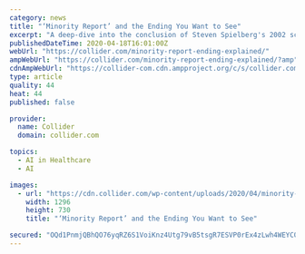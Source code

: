 ```yaml
---
category: news
title: "‘Minority Report’ and the Ending You Want to See"
excerpt: "A deep-dive into the conclusion of Steven Spielberg's 2002 sci-fi film Minority Report and how the ending relates to observation."
publishedDateTime: 2020-04-18T16:01:00Z
webUrl: "https://collider.com/minority-report-ending-explained/"
ampWebUrl: "https://collider.com/minority-report-ending-explained/?amp"
cdnAmpWebUrl: "https://collider-com.cdn.ampproject.org/c/s/collider.com/minority-report-ending-explained/?amp"
type: article
quality: 44
heat: 44
published: false

provider:
  name: Collider
  domain: collider.com

topics:
  - AI in Healthcare
  - AI

images:
  - url: "https://cdn.collider.com/wp-content/uploads/2020/04/minority-report-tom-cruise-1.jpg"
    width: 1296
    height: 730
    title: "‘Minority Report’ and the Ending You Want to See"

secured: "OQd1PnmjQBhQO76yqRZ6S1VoiKnz4Utg79vB5tsgR7ESVP0rEx4zLwh4WEYC0n8+HyGIH2V59ob77xrhpU806NSTGjNP+hyDfNv9H7nsnjXuokYXaMW6p/0vsCAwb/kaoatVyK6hseXVfcZ9TaYZMQK8LjckrNoByKSrMwV5UZu8zdRgQjlAYZ7uU37w0JNMrUaXVME8kwIIT0mF7EczcelD+tQEazC5u/rxO1Z080oDq5nafdtrF91GID+nJdruMKOoeSEeFVbZgJY0K/f85w9oun1+czqv4tR6p8OSmTSEGLct0kg5jqbGrAdcomgEJBjKoVgJoJ7jKaaGMIxsy7SWBESfjiDl99AdcQgvihG3kauHx/nfJNT18KFjXZGGeo3MuIH/3FV6OzoZgiQRl3dypOgWCIejc6dFlE/2CizkxhSSsiiU41GVqKjWRQC7Wkxy5nQrwsZdod56ijzYNsiIRa9iPnr/niL3Qr5c+B0=;TWqOv1iDDfzzpYHLF7U5qA=="
---
```


